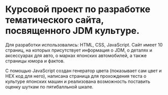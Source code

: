 <h1>Курсовой проект по разработке тематического сайта, посвященного JDM культуре.</h1>
<p>Для разработки использовались: HTML, CSS, JavaScript. Сайт имеет 10 страниц, на которых присутствует информация о JDM, о деталях и аксессуарах для авто, о марках японских автомобилей, а также страницы юмора и фактов.
<p>С помощью JavaScript создан генератор цвета (показывает сам цвет и HEX код для него), написана страница для прохождения теста о культуре японских машин и реализована возможность поставить оценку шуткам по пятибалльной шкале.</p>
